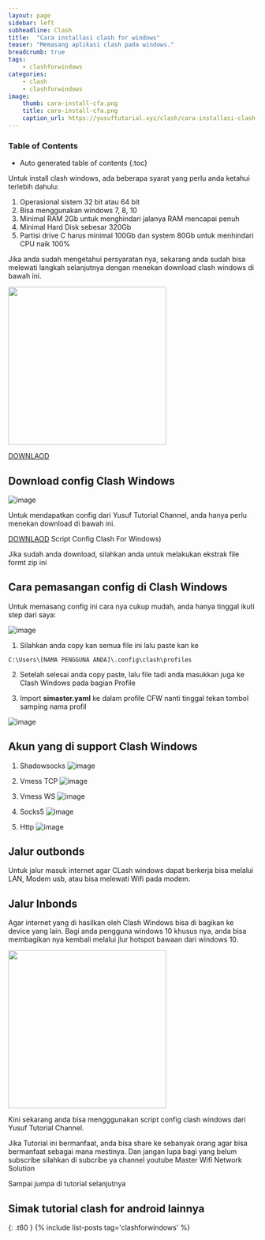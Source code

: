 ```yaml
---
layout: page
sidebar: left
subheadline: Clash
title:  "Cara installasi clash for windows"
teaser: "Memasang aplikasi clash pada windows."
breadcrumb: true
tags:
    - clashforwindows
categories:
    - clash
    - clashforwindows
image:
    thumb: cara-install-cfa.png
    title: cara-install-cfa.png
    caption_url: https://yusuftutorial.xyz/clash/cara-installasi-clash-for-windows/
---
```

### Table of Contents
*  Auto generated table of contents
{:toc}

Untuk install clash windows, ada beberapa syarat yang perlu anda ketahui terlebih dahulu:

1. Operasional sistem 32 bit atau 64 bit
2. Bisa menggunakan windows 7, 8, 10
3. Minimal RAM 2Gb untuk menghindari jalanya RAM mencapai penuh
4. Minimal Hard Disk sebesar 320Gb
5. Partisi drive C harus minimal 100Gb dan system 80Gb untuk menhindari CPU naik 100%

Jika anda sudah mengetahui persyaratan nya, sekarang anda sudah bisa melewati langkah selanjutnya dengan menekan download clash windows di bawah ini.

<a href="https://shope.ee/AUWHzCfxKa" target="_blank"><img src="https://blogger.googleusercontent.com/img/b/R29vZ2xl/AVvXsEgpbULz3IUJfJ5bmJFaSCX7xGRZ-ghSiiN9rIUK8GtFT8hA09YYtqaHSFonXJEVO8yMu4tKPdnjozs2thxUOF96uBCJsrqG9-Nc23EkrztW0inoAgkyI52ZADPWR79FT4WPcMap91PiCFVgsGuKk7xBrfxBWvrC9jV_7GGtIhD_Zy5krYpyHI7iKNGClGZL/s320/no_markReactNative-snapshot-image_13.png" width="320" height="320"></a>

[DOWNLAOD][1]

## Download config Clash Windows

![image](https://user-images.githubusercontent.com/46000841/183148218-7ae52d64-f8c6-4955-a71d-8605cc14972c.png)

Untuk mendapatkan config dari Yusuf Tutorial Channel, anda hanya perlu menekan download di bawah ini.

[DOWNLAOD][2] Script Config Clash For Windows)

Jika sudah anda download, silahkan anda untuk melakukan ekstrak file formt zip ini

## Cara pemasangan config di Clash Windows

Untuk memasang config ini cara nya cukup mudah, anda hanya tinggal ikuti step dari saya:

![image](https://user-images.githubusercontent.com/46000841/183147778-4ed52067-5138-4001-b2d9-ebdb59e0daa5.png)

1. Silahkan anda copy kan semua file ini lalu paste kan ke

~~~
C:\Users\[NAMA PENGGUNA ANDA]\.config\clash\profiles
~~~

2. Setelah selesai anda copy paste, lalu file tadi anda masukkan juga ke Clash Windows pada bagian Profile

3. Import **simaster.yaml** ke dalam profile CFW nanti tinggal tekan tombol samping nama profil

![image](https://user-images.githubusercontent.com/46000841/183147879-293d16be-e08a-422b-9788-04f00a993d46.png)

## Akun yang di support Clash Windows

1. Shadowsocks
![image](https://user-images.githubusercontent.com/46000841/183147328-3bb57056-d8f4-405f-a186-7deef513feef.png)

2. Vmess TCP
![image](https://user-images.githubusercontent.com/46000841/183147391-63ec18e3-8bac-4cb5-b3da-2e2a2d7024f6.png)

3. Vmess WS
![image](https://user-images.githubusercontent.com/46000841/183147421-f67e529f-369f-4c64-800c-bd38dbf31c74.png)

4. Socks5
![image](https://user-images.githubusercontent.com/46000841/183147478-212f35a0-4f1a-4448-8cc5-5c8e982bbe19.png)

5. Http
![image](https://user-images.githubusercontent.com/46000841/183147527-018e04d1-f834-4550-8b5e-6873a58d325c.png)

## Jalur outbonds
Untuk jalur masuk internet agar CLash windows dapat berkerja bisa melalui LAN, Modem usb, atau bisa melewati Wifi pada modem.

## Jalur Inbonds
Agar internet yang di hasilkan oleh Clash Windows bisa di bagikan ke device yang lain.
Bagi anda pengguna windows 10 khusus nya, anda bisa membagikan nya kembali melalui jlur hotspot bawaan dari windows 10.

<a href="https://shope.ee/AUWHzCfxKa" target="_blank"><img src="https://blogger.googleusercontent.com/img/b/R29vZ2xl/AVvXsEgpbULz3IUJfJ5bmJFaSCX7xGRZ-ghSiiN9rIUK8GtFT8hA09YYtqaHSFonXJEVO8yMu4tKPdnjozs2thxUOF96uBCJsrqG9-Nc23EkrztW0inoAgkyI52ZADPWR79FT4WPcMap91PiCFVgsGuKk7xBrfxBWvrC9jV_7GGtIhD_Zy5krYpyHI7iKNGClGZL/s320/no_markReactNative-snapshot-image_13.png" width="320" height="320"></a>

Kini sekarang anda bisa mengggunakan script config clash windows dari Yusuf Tutorial Channel.
  
Jika Tutorial ini bermanfaat, anda bisa share ke sebanyak orang agar bisa bermanfaat sebagai mana mestinya.
Dan jangan lupa bagi yang belum subscribe silahkan di subcribe ya channel youtube Master Wifi Network Solution

Sampai jumpa di tutorial selanjutnya

## Simak tutorial clash for android lainnya
{: .t60 }
{% include list-posts tag='clashforwindows' %}

[1]: https://www.mediafire.com/file/jr4hxgrxj2v5pne/simastercfw.zip/file
[2]: https://sfile.mobi/aJZH6yG3oOp